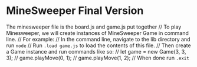 # MineSweeper Final Version

The minesweeper file is the board.js and game.js put together
// To play Minesweeper, we will create instances of MineSweeper Game in command line.
// For example:
// In the command line, navigate to the lib directory and run `node`
// Run `.load game.js` to load the contents of this file.
// Then create a Game instance and run commands like so:
// let game = new Game(3, 3, 3);
// game.playMove(0, 1);
// game.playMove(1, 2);
// When done run `.exit`
